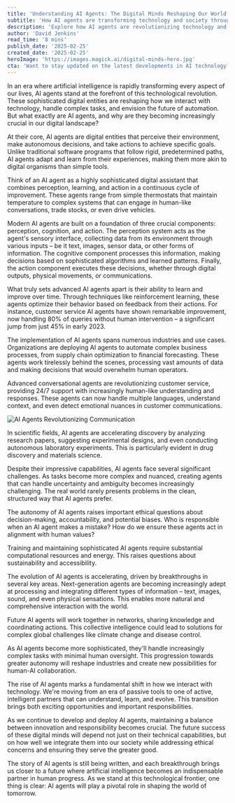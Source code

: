 ```yaml
---
title: 'Understanding AI Agents: The Digital Minds Reshaping Our World'
subtitle: 'How AI agents are transforming technology and society through autonomous decision-making'
description: 'Explore how AI agents are revolutionizing technology and society through autonomous decision-making, learning capabilities, and adaptive behaviors. From customer service to scientific research, these digital minds are reshaping our world while raising important questions about ethics and responsibility in artificial intelligence.'
author: 'David Jenkins'
read_time: '8 mins'
publish_date: '2025-02-25'
created_date: '2025-02-25'
heroImage: 'https://images.magick.ai/digital-minds-hero.jpg'
cta: 'Want to stay updated on the latest developments in AI technology? Follow us on LinkedIn for expert insights and breaking news about the evolving world of artificial intelligence.'
---
```


In an era where artificial intelligence is rapidly transforming every aspect of our lives, AI agents stand at the forefront of this technological revolution. These sophisticated digital entities are reshaping how we interact with technology, handle complex tasks, and envision the future of automation. But what exactly are AI agents, and why are they becoming increasingly crucial in our digital landscape?

At their core, AI agents are digital entities that perceive their environment, make autonomous decisions, and take actions to achieve specific goals. Unlike traditional software programs that follow rigid, predetermined paths, AI agents adapt and learn from their experiences, making them more akin to digital organisms than simple tools.

Think of an AI agent as a highly sophisticated digital assistant that combines perception, learning, and action in a continuous cycle of improvement. These agents range from simple thermostats that maintain temperature to complex systems that can engage in human-like conversations, trade stocks, or even drive vehicles.

Modern AI agents are built on a foundation of three crucial components: perception, cognition, and action. The perception system acts as the agent's sensory interface, collecting data from its environment through various inputs – be it text, images, sensor data, or other forms of information. The cognitive component processes this information, making decisions based on sophisticated algorithms and learned patterns. Finally, the action component executes these decisions, whether through digital outputs, physical movements, or communications.

What truly sets advanced AI agents apart is their ability to learn and improve over time. Through techniques like reinforcement learning, these agents optimize their behavior based on feedback from their actions. For instance, customer service AI agents have shown remarkable improvement, now handling 80% of queries without human intervention – a significant jump from just 45% in early 2023.

The implementation of AI agents spans numerous industries and use cases. Organizations are deploying AI agents to automate complex business processes, from supply chain optimization to financial forecasting. These agents work tirelessly behind the scenes, processing vast amounts of data and making decisions that would overwhelm human operators.

Advanced conversational agents are revolutionizing customer service, providing 24/7 support with increasingly human-like understanding and responses. These agents can now handle multiple languages, understand context, and even detect emotional nuances in customer communications.

![AI Agents Revolutionizing Communication](https://i.magick.ai/digital-conversation.jpg)

In scientific fields, AI agents are accelerating discovery by analyzing research papers, suggesting experimental designs, and even conducting autonomous laboratory experiments. This is particularly evident in drug discovery and materials science.

Despite their impressive capabilities, AI agents face several significant challenges. As tasks become more complex and nuanced, creating agents that can handle uncertainty and ambiguity becomes increasingly challenging. The real world rarely presents problems in the clean, structured way that AI agents prefer.

The autonomy of AI agents raises important ethical questions about decision-making, accountability, and potential biases. Who is responsible when an AI agent makes a mistake? How do we ensure these agents act in alignment with human values?

Training and maintaining sophisticated AI agents require substantial computational resources and energy. This raises questions about sustainability and accessibility.

The evolution of AI agents is accelerating, driven by breakthroughs in several key areas. Next-generation agents are becoming increasingly adept at processing and integrating different types of information – text, images, sound, and even physical sensations. This enables more natural and comprehensive interaction with the world.

Future AI agents will work together in networks, sharing knowledge and coordinating actions. This collective intelligence could lead to solutions for complex global challenges like climate change and disease control.

As AI agents become more sophisticated, they'll handle increasingly complex tasks with minimal human oversight. This progression towards greater autonomy will reshape industries and create new possibilities for human-AI collaboration.

The rise of AI agents marks a fundamental shift in how we interact with technology. We're moving from an era of passive tools to one of active, intelligent partners that can understand, learn, and evolve. This transition brings both exciting opportunities and important responsibilities.

As we continue to develop and deploy AI agents, maintaining a balance between innovation and responsibility becomes crucial. The future success of these digital minds will depend not just on their technical capabilities, but on how well we integrate them into our society while addressing ethical concerns and ensuring they serve the greater good.

The story of AI agents is still being written, and each breakthrough brings us closer to a future where artificial intelligence becomes an indispensable partner in human progress. As we stand at this technological frontier, one thing is clear: AI agents will play a pivotal role in shaping the world of tomorrow.